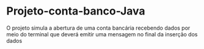 # Projeto-conta-banco-Java
O projeto simula a abertura de uma conta bancária recebendo dados por meio do terminal que deverá emitir uma mensagem no final da inserção dos dados
